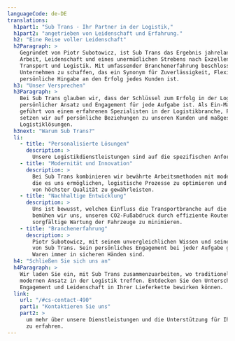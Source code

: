 ```yaml
---
languageCode: de-DE
translations:
  h1part1: "Sub Trans - Ihr Partner in der Logistik,"
  h1part2: "angetrieben von Leidenschaft und Erfahrung."
  h2: "Eine Reise voller Leidenschaft"
  h2Paragraph: >
    Gegründet von Piotr Subotowicz, ist Sub Trans das Ergebnis jahrelanger harter
    Arbeit, Leidenschaft und eines unermüdlichen Strebens nach Exzellenz im Bereich
    Transport und Logistik. Mit umfassender Branchenerfahrung beschloss Piotr, ein
    Unternehmen zu schaffen, das ein Synonym für Zuverlässigkeit, Flexibilität und
    persönliche Hingabe an den Erfolg jedes Kunden ist.
  h3: "Unser Versprechen"
  h3Paragraph: >
    Bei Sub Trans glauben wir, dass der Schlüssel zum Erfolg in der Logistik ein
    persönlicher Ansatz und Engagement für jede Aufgabe ist. Als Ein-Mann-Unternehmen,
    geführt von einem erfahrenen Spezialisten in der Logistikbranche, Piotr Subotowicz,
    setzen wir auf persönliche Beziehungen zu unseren Kunden und maßgeschneiderte
    Logistiklösungen.
  h3next: "Warum Sub Trans?"
  li:
    - title: "Personalisierte Lösungen"
      description: >
        Unsere Logistikdienstleistungen sind auf die spezifischen Anforderungen unserer Kunden in Deutschland abgestimmt und bieten zuverlässige und effiziente Transportlösungen. Wir integrieren moderne Technologien, um logistische Prozesse zu optimieren.
    - title: "Modernität und Innovation"
      description: >
        Bei Sub Trans kombinieren wir bewährte Arbeitsmethoden mit modernen Werkzeugen,
        die es uns ermöglichen, logistische Prozesse zu optimieren und Dienstleistungen
        von höchster Qualität zu gewährleisten.
    - title: "Nachhaltige Entwicklung"
      description: >
        Uns ist bewusst, welchen Einfluss die Transportbranche auf die Umwelt hat. Deshalb
        bemühen wir uns, unseren CO2-Fußabdruck durch effiziente Routenplanung und eine
        sorgfältige Wartung der Fahrzeuge zu minimieren.
    - title: "Branchenerfahrung"
      description: >
        Piotr Subotowicz, mit seinem unvergleichlichen Wissen und seiner Erfahrung, ist das Herz
        von Sub Trans. Sein persönliches Engagement bei jeder Aufgabe garantiert, dass Ihre
        Waren immer in sicheren Händen sind.
  h4: "Schließen Sie sich uns an"
  h4Paragraph: >
    Wir laden Sie ein, mit Sub Trans zusammenzuarbeiten, wo traditionelle Werte auf einen
    modernen Ansatz in der Logistik treffen. Entdecken Sie den Unterschied, den persönliches
    Engagement und Leidenschaft in Ihrer Lieferkette bewirken können.
  link:
    url: "/#cs-contact-490"
    part1: "Kontaktieren Sie uns"
    part2: >
      um mehr über unsere Dienstleistungen und die Unterstützung für Ihr Unternehmen
      zu erfahren.
---
```

